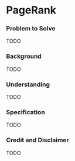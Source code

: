 # PageRank

### Problem to Solve 

TODO

### Background

TODO

### Understanding

TODO

### Specification

TODO

### Credit and Disclaimer

TODO

